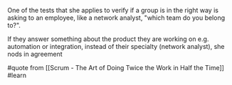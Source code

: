 One of the tests that she applies to verify if a group is in the right way is asking to an employee, like a network analyst, "which team do you belong to?".

If they answer something about the product they are working on e.g. automation or integration, instead of their specialty (network analyst), she nods in agreement

#quote from [[Scrum - The Art of Doing Twice the Work in Half the Time]] #learn